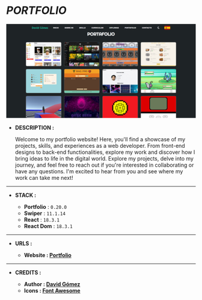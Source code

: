 # _PORTFOLIO_

![THUMBNAIL](resources/img/Thumbnail.png)

- **DESCRIPTION :**

  Welcome to my portfolio website! Here, you'll find a showcase of my projects, skills, and experiences as a web developer. From front-end designs to back-end functionalities, explore my work and discover how I bring ideas to life in the digital world. Explore my projects, delve into my journey, and feel free to reach out if you're interested in collaborating or have any questions. I'm excited to hear from you and see where my work can take me next!

---

- **STACK :**

  - **Portfolio** : `0.20.0`
  - **Swiper** : `11.1.14`
  - **React** : `18.3.1`
  - **React Dom** : `18.3.1`

---

- **URLS :**

  - **Website : [Portfolio](https://dagt-portfolio.netlify.app)**

---

- **CREDITS :**

  - **Author : [David Gómez](https://github.com/DavidGomezToca)**
  - **Icons : [Font Awesome](https://fontawesome.com)**
